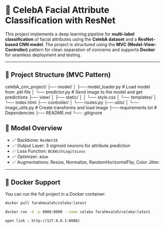 # 🧠 CelebA Facial Attribute Classification with ResNet

This project implements a deep learning pipeline for **multi-label classification** of facial attributes using the **CelebA dataset** and a **ResNet-based CNN model**. The project is structured using the **MVC (Model-View-Controller)** pattern for clean separation of concerns and supports **Docker** for seamless deployment and testing.

---

## 📂 Project Structure (MVC Pattern)

celebA_cnn_project/
├── model/
│   ├── model_loader.py     # Load model from .pkl file
│   └── predictor.py        # Send image to the model and get predictions
├── view/
│   ├── static/
│   │   └── style.css
│   └── templates/
│       └── index.html
├── controller/
│   └── routes.py
├── utils/
│   └── image_utils.py      # Create transforms and load image
├── requirements.txt        # Dependencies
├── README.md
└── .gitignore


## 🧠 Model Overview

- ✅ Backbone: `ResNet18`
- ✅ Output Layer: 3 sigmoid neurons for attribute prediction
- ✅ Loss Function: `BCEWithLogitsLoss`
- ✅ Optimizer: `Adam`
- ✅ Augmentations: Resize, Normalize, RandomHorizontalFlip, Color Jitter.

---

## 🐳 Docker Support

You can run the full project in a Docker container:

```bash
docker pull farahmsaleh/celeba:latest

docker run -d -p 8080:8080 --name celeba farahmsaleh/celeba:latest

open link : http://127.0.0.1:8080/
